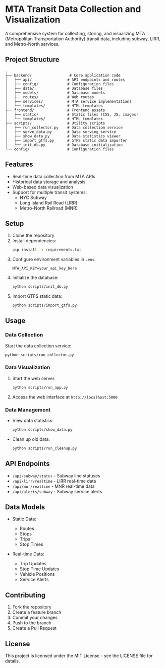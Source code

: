 # MTA Transit Data Collection and Visualization

A comprehensive system for collecting, storing, and visualizing MTA (Metropolitan Transportation Authority) transit data, including subway, LIRR, and Metro-North services.

## Project Structure

```
.
├── backend/                 # Core application code
│   ├── api/                # API endpoints and routes
│   ├── config/             # Configuration files
│   ├── data/               # Database files
│   ├── models/             # Database models
│   ├── routes/             # Web routes
│   ├── services/           # MTA service implementations
│   └── templates/          # HTML templates
├── frontend/               # Frontend assets
│   ├── static/             # Static files (CSS, JS, images)
│   └── templates/          # HTML templates
├── scripts/                # Utility scripts
│   ├── run_collector.py    # Data collection service
│   ├── serve_data.py       # Data serving service
│   ├── show_data.py        # Data statistics viewer
│   ├── import_gtfs.py      # GTFS static data importer
│   └── init_db.py          # Database initialization
└── config/                 # Configuration files
```

## Features

- Real-time data collection from MTA APIs
- Historical data storage and analysis
- Web-based data visualization
- Support for multiple transit systems:
  - NYC Subway
  - Long Island Rail Road (LIRR)
  - Metro-North Railroad (MNR)

## Setup

1. Clone the repository
2. Install dependencies:
   ```bash
   pip install -r requirements.txt
   ```
3. Configure environment variables in `.env`:
   ```
   MTA_API_KEY=your_api_key_here
   ```
4. Initialize the database:
   ```bash
   python scripts/init_db.py
   ```
5. Import GTFS static data:
   ```bash
   python scripts/import_gtfs.py
   ```

## Usage

### Data Collection

Start the data collection service:
```bash
python scripts/run_collector.py
```

### Data Visualization

1. Start the web server:
   ```bash
   python scripts/run_app.py
   ```
2. Access the web interface at `http://localhost:5000`

### Data Management

- View data statistics:
  ```bash
  python scripts/show_data.py
  ```
- Clean up old data:
  ```bash
  python scripts/run_cleanup.py
  ```

## API Endpoints

- `/api/subway/status` - Subway line statuses
- `/api/lirr/realtime` - LIRR real-time data
- `/api/mnr/realtime` - MNR real-time data
- `/api/alerts/subway` - Subway service alerts

## Data Models

- Static Data:
  - Routes
  - Stops
  - Trips
  - Stop Times

- Real-time Data:
  - Trip Updates
  - Stop Time Updates
  - Vehicle Positions
  - Service Alerts

## Contributing

1. Fork the repository
2. Create a feature branch
3. Commit your changes
4. Push to the branch
5. Create a Pull Request

## License

This project is licensed under the MIT License - see the LICENSE file for details. 